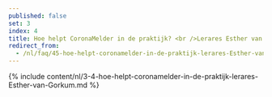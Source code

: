 ```yaml
---
published: false
set: 3
index: 4
title: Hoe helpt CoronaMelder in de praktijk? <br />Lerares Esther van Gorkum
redirect_from: 
  - /nl/faq/45-hoe-helpt-coronamelder-in-de-praktijk-lerares-Esther-van-Gorkum
---
```

{% include content/nl/3-4-hoe-helpt-coronamelder-in-de-praktijk-lerares-Esther-van-Gorkum.md %}
